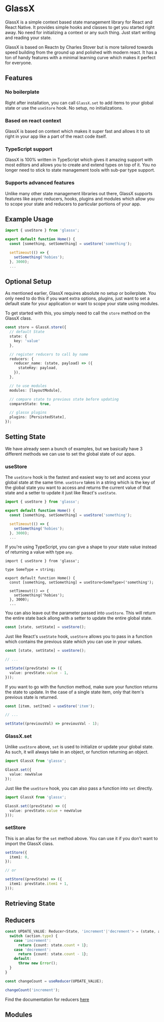 # GlassX

GlassX is a simple context based state management library for React and React Native. It provides simple hooks and classes to get you started right away. No need for initializing a context or any such thing. Just start writing and reading your state.

GlassX is based on Reactn by Charles Stover but is more tailored towards speed building from the ground up and polished with modern react. It has a ton of handy features with a minimal learning curve which makes it perfect for everyone.

## Features

### No boilerplate

Right after installation, you can call `GlassX.set` to add items to your global state or use the `useStore` hook. No setup, no initializations.

### Based on react context

GlassX is based on context which makes it super fast and allows it to sit right in your app like a part of the react code itself.

### TypeScript support

GlassX is 100% written in TypeScript which gives it amazing support with most editors and allows you to create and extend types on top of it. You no longer need to stick to state management tools with sub-par type support.

### Supports advanced features

Unlike many other state management libraries out there, GlassX supports features like async reducers, hooks, plugins and modules which allow you to scope your state and reducers to particular portions of your app.

## Example Usage

```js
import { useStore } from 'glassx';

export default function Home() {
  const [something, setSomething] = useStore('something');

  setTimeout(() => {
    setSomething('hobies');
  }, 3000);
  ...
```

## Optional Setup

As mentioned earlier, GlassX requires absolute no setup or boilerplate. You only need to do this if you want extra options, plugins, just want to set a default state for your application or want to scope your state using modules.

To get started with this, you simply need to call the `store` method on the GlassX class.

```ts
const store = GlassX.store({
  // default State
  state: {
    key: 'value'
  },

  // register reducers to call by name
  reducers: {
    reducer_name: (state, payload) => ({
      stateKey: payload,
    }),
  },

  // to use modules
  modules: [layoutModule],

  // compare state to previous state before updating
  compareState: true,

  // glassx plugins
  plugins: [PersistedState],
});
```

## Setting State

We have already seen a bunch of examples, but we basically have 3 different methods we can use to set the global state of our apps.

### useStore

The `useStore` hook is the fastest and easiest way to set and access your global state at the same time. `useStore` takes in a string which is the key of the global state you want to access and returns the current value of that state and a setter to update it just like React's `useState`.

```js
import { useStore } from 'glassx';

export default function Home() {
  const [something, setSomething] = useStore('something');

  setTimeout(() => {
    setSomething('hobies');
  }, 3000);
  ...
```

If you're using TypeScript, you can give a shape to your state value instead of returning a value with type `any`.

```tsx
import { useStore } from 'glassx';

type SomeType = string;

export default function Home() {
  const [something, setSomething] = useStore<SomeType>('something');

  setTimeout(() => {
    setSomething('hobies');
  }, 3000);
  ...
```

You can also leave out the parameter passed into `useStore`. This will return the entire state back allong with a setter to update the entire global state.

```ts
const [state, setState] = useStore();
```

Just like React's `useState` hook, `useStore` allows you to pass in a function which contains the previous state which you can use in your values.

```ts
const [state, setState] = useStore();

// ...

setState((prevState) => ({
  value: prevState.value - 1,
}));
```

If you want to go with the function method, make sure your function returns the state to update. In the case of a single state item, only that item's previous state is returned.

```ts
const [item, setItem] = useStore('item');

// ...

setState((previousVal) => previousVal - 1);
```

### GlassX.set

Unlike `useStore` above, `set` is used to initialize or update your global state. As such, it will always take in an object, or function returning an object.

```ts
import GlassX from 'glassx';

GlassX.set({
  value: newValue
});
```

Just like the `useStore` hook, you can also pass a function into `set` directly.

```ts
import GlassX from 'glassx';

GlassX.set((prevState) => ({
  value: prevState.value + newValue
}));
```

### setStore

This is an alias for the `set` method above. You can use it if you don't want to import the GlassX class.

```ts
setStore({
  item1: 0,
});

// or

setStore((prevState) => ({
  item1: prevState.item1 + 1,
}));
```

## Retrieving State

## Reducers

```ts
const UPDATE_VALUE: Reducer<State, 'increment'|'decrement'> = (state, action) => {
  switch (action.type) {
    case 'increment':
      return {count: state.count + 1};
    case 'decrement':
      return {count: state.count - 1};
    default:
      throw new Error();
  }
}

const changeCount = useReducer(UPDATE_VALUE);

changeCount('increment');
```

Find the documentation for reducers [here](https://github.com/mychidarko/glassx/wiki/Reducers)

## Modules
